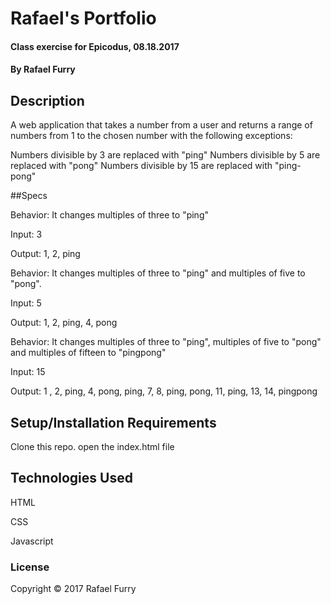 # Rafael's Portfolio

#### Class exercise for Epicodus, 08.18.2017

#### By Rafael Furry

## Description

A web application that takes a number from a user and returns a range of numbers from 1 to the chosen number with the following exceptions:

Numbers divisible by 3 are replaced with "ping"
Numbers divisible by 5 are replaced with "pong"
Numbers divisible by 15 are replaced with "ping-pong"

##Specs


Behavior: It changes multiples of three to "ping"                  

Input: 3

Output: 1, 2, ping



Behavior: It changes multiples of three to "ping" and multiples of five to "pong".

Input: 5

Output: 1, 2, ping, 4, pong



Behavior: It changes multiples of three to "ping", multiples of five to "pong" and multiples of fifteen to "pingpong"

Input: 15

Output: 1 , 2, ping, 4, pong, ping, 7, 8, ping, pong, 11, ping, 13, 14, pingpong



## Setup/Installation Requirements              

Clone this repo. open the index.html file

## Technologies Used
HTML

CSS

Javascript

### License

Copyright © 2017 Rafael Furry
